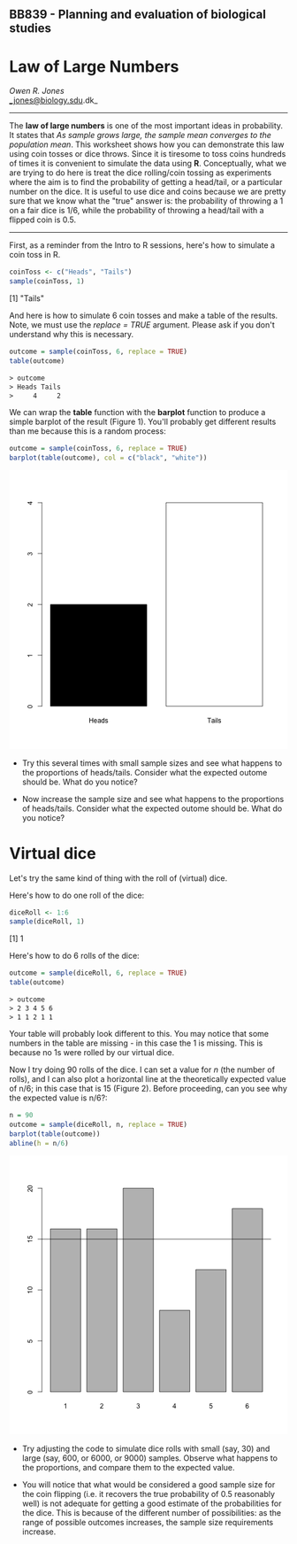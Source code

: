BB839 - Planning and evaluation of biological studies
-------------------------

Law of Large Numbers
=============================
*Owen R. Jones*  
_jones@biology.sdu.dk_

------

The **law of large numbers** is one of the most important ideas in probability. It states that *As sample grows large, the sample mean converges to the population mean*. This worksheet shows how you can demonstrate this law using coin tosses or dice throws. Since it is tiresome to toss coins hundreds of times it is convenient to simulate the data using **R**. Conceptually, what we are trying to do here is treat the dice rolling/coin tossing as experiments where the aim is to find the probability of getting a head/tail, or a particular number on the dice. It is useful to use dice and coins because we are pretty sure that we know what the "true" answer is: the probability of throwing a 1 on a fair dice is 1/6, while the probability of throwing a head/tail with a flipped coin is 0.5.

----------

First, as a reminder from the Intro to R sessions, here's how to simulate a coin toss in R.

```r
coinToss <- c("Heads", "Tails")
sample(coinToss, 1)
```

[1] "Tails"

And here is how to simulate 6 coin tosses and make a table of the results. Note, we must use the *replace = TRUE* argument. Please ask if you don't understand why this is necessary.


```r
outcome = sample(coinToss, 6, replace = TRUE)
table(outcome)
```

```
> outcome
> Heads Tails 
>     4     2
```

We can wrap the **table** function with the **barplot** function to produce a simple barplot of the result (Figure 1). You'll probably get different results than me because this is a random process:

```r
outcome = sample(coinToss, 6, replace = TRUE)
barplot(table(outcome), col = c("black", "white"))
```

![Barplot of 6 simulated coin tosses](figure/unnamed-chunk-3.png) 
* Try this several times with small sample sizes and see what happens to the proportions of heads/tails. Consider what the expected outome should be. What do you notice?

* Now increase the sample size and see what happens to the proportions of heads/tails. Consider what the expected outome should be. What do you notice?




Virtual dice
=============================
Let's try the same kind of thing with the roll of (virtual) dice.

Here's how to do one roll of the dice:

```r
diceRoll <- 1:6
sample(diceRoll, 1)
```

[1] 1

Here's how to do 6 rolls of the dice:

```r
outcome = sample(diceRoll, 6, replace = TRUE)
table(outcome)
```

```
> outcome
> 2 3 4 5 6 
> 1 1 2 1 1
```
Your table will probably look different to this. You may notice that some numbers in the table are missing - in this case the 1 is missing. This is because no 1s were rolled by our virtual dice. 

Now I try doing 90 rolls of the dice. I can set a value for *n* (the number of rolls), and I can also plot a horizontal line at the theoretically expected value of n/6; in this case that is 15 (Figure 2). Before proceeding, can you see why the expected value is n/6?:


```r
n = 90
outcome = sample(diceRoll, n, replace = TRUE)
barplot(table(outcome))
abline(h = n/6)
```

![Barplot of 90 simulated dice throws](figure/unnamed-chunk-6.png) 

* Try adjusting the code to simulate dice rolls with small (say, 30) and large (say, 600, or 6000, or 9000) samples. Observe what happens to the proportions, and compare them to the expected value.

* You will notice that what would be considered a good sample size for the coin flipping (i.e. it recovers the true probability of 0.5 reasonably well) is not adequate for getting a good estimate of the probabilities for the dice. This is because of the different number of possibilities: as the range of possible outcomes increases, the sample size requirements increase.




